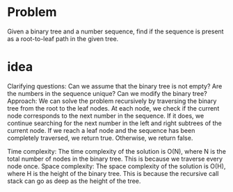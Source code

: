 # Problem
Given a binary tree and a number sequence, find if the sequence is present as a root-to-leaf path in the given tree.

# idea

Clarifying questions:
Can we assume that the binary tree is not empty?
Are the numbers in the sequence unique?
Can we modify the binary tree?
Approach:
We can solve the problem recursively by traversing the binary tree from the root to the leaf nodes. At each node, we check if the current node corresponds to the next number in the sequence. If it does, we continue searching for the next number in the left and right subtrees of the current node. If we reach a leaf node and the sequence has been completely traversed, we return true. Otherwise, we return false.

Time complexity: The time complexity of the solution is O(N), where N is the total number of nodes in the binary tree. This is because we traverse every node once.
Space complexity: The space complexity of the solution is O(H), where H is the height of the binary tree. This is because the recursive call stack can go as deep as the height of the tree.
